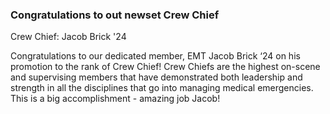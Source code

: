 ### Congratulations to out newset Crew Chief

Crew Chief:  Jacob Brick '24

Congratulations to our dedicated member, EMT Jacob Brick ‘24 on his promotion to the rank of Crew Chief! Crew Chiefs are the highest on-scene and supervising members that have demonstrated both leadership and strength in all the disciplines that go into managing medical emergencies. This is a big accomplishment - amazing job Jacob!
